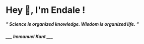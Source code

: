 <h1 title="head"> Hey 👋, I'm Endale !</h1>

**<h5><i>" Science is organized knowledge. Wisdom is organized life. "</i></h5>**

*<b>___ Immanuel Kant ___</b>*
